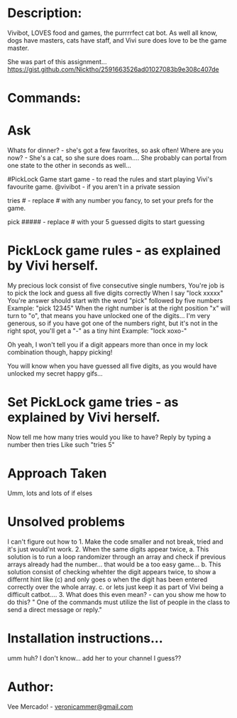 # Description:
  Vivibot, LOVES food and games, the purrrrfect cat bot.
    As well all know, dogs have masters, cats have staff, and Vivi sure does love to be the game master.

She was part of this assignment...
https://gist.github.com/Nicktho/2591663526ad01027083b9e308c407de

# Commands:

  # Ask
  Whats for dinner? - she's got a few favorites, so ask often!
  Where are you now? - She's a cat, so she sure does roam.... She probably can portal from one state to the other in seconds as well...

  #PickLock Game
  start game - to read the rules and start playing Vivi's favourite game.
     @vivibot - if you aren't in a private session

  tries # - replace # with any number you fancy, to set your prefs for the game.

  pick ##### - replace # with your 5 guessed digits to start guessing


# PickLock game rules - as explained by Vivi herself.
  My precious lock consist of five consecutive single numbers,
  You're job is to pick the lock and guess all five digits correctly
  When I say "lock xxxxx"
  You're answer should start with the word "pick" followed by five numbers
  Example: "pick 12345"
  When the right number is at the right position
  "x" will turn to "o", that means you have unlocked one of the digits...
  I'm very generous, so if you have got one of the numbers right, but it's not in the right spot, you'll get a "-" as a tiny hint
  Example: "lock xoxo-"

  Oh yeah, I won't tell you if a digit appears more than once in my lock combination though,
  happy picking!

  You will know when you have guessed all five digits, as you would have unlocked my secret happy gifs...

# Set PickLock game tries - as explained by Vivi herself.
  Now tell me how many tries would you like to have?
  Reply by typing a number then tries
  Like such "tries 5"

# Approach Taken
  Umm, lots and lots of if elses

# Unsolved problems
  I can't figure out how to
    1. Make the code smaller and not break, tried and it's just would'nt work.
    2. When the same digits appear twice,
        a. This solution is to run a loop randomizer through an array and check if previous arrays already had the number... that would be a too easy game...
        b. This solution consist of checking whehter the digit appears twice, to show a differnt hint like (c) and only goes o when the digit has been entered correctly over the whole array.
        c. or lets just keep it as part of Vivi being a difficult catbot....
    3. What does this even mean? - can you show me how to do this?
      " One of the commands must utilize the list of people in the class to send a direct message or reply."

# Installation instructions...
  umm huh? I don't know... add her to your channel I guess??

# Author:
  Vee Mercado! - veronicammer@gmail.com
